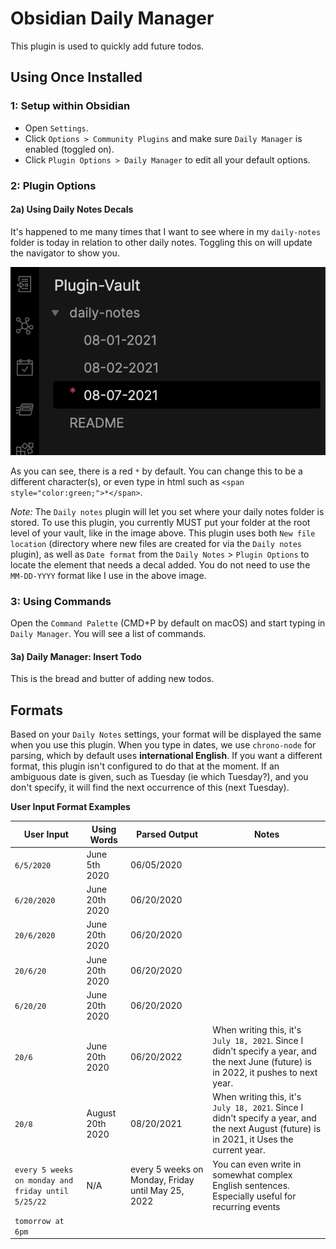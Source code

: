 # Obsidian Daily Manager
This plugin is used to quickly add future todos.

## Using Once Installed

### 1: Setup within Obsidian
- Open `Settings`.
- Click `Options > Community Plugins` and make sure `Daily Manager` is enabled (toggled on).
- Click `Plugin Options > Daily Manager` to edit all your default options.


### 2: Plugin Options

#### 2a) Using Daily Notes Decals
It's happened to me many times that I want to see where in my `daily-notes` folder is today in relation to other daily notes. Toggling this on will update the navigator to show you.

![Showing Asterisk as Decal](images/decalExample.png)

As you can see, there is a red `*` by default. You can change this to be a different character(s), or even type in html such as `<span style="color:green;">*</span>`.

*Note:* The `Daily notes` plugin will let you set where your daily notes folder is stored. To use this plugin, you currently MUST put your folder at the root level of your vault, like in the image above. This plugin uses both `New file location` (directory where new files are created for via the `Daily notes` plugin), as well as `Date format` from the `Daily Notes` > `Plugin Options` to locate the element that needs a decal added. You do not need to use the `MM-DD-YYYY` format like I use in the above image.

### 3: Using Commands
Open the `Command Palette` (CMD+P by default on macOS) and start typing in `Daily Manager`. You will see a list of commands.

#### 3a) Daily Manager: Insert Todo
This is the bread and butter of adding new todos.


## Formats

Based on your `Daily Notes` settings, your format will be displayed the same when you use this plugin. When you type in dates, we use `chrono-node` for parsing, which by default uses **international English**. If you want a different format, this plugin isn't configured to do that at the moment. If an ambiguous date is given, such as Tuesday (ie which Tuesday?), and you don't specify, it will find the next occurrence of this (next Tuesday).

**User Input Format Examples**

| User Input  | Using Words    | Parsed Output | Notes |
|-------------|----------------|---------------|-------|
| `6/5/2020`  | June 5th 2020  | 06/05/2020    |       |
| `6/20/2020` | June 20th 2020 | 06/20/2020    |       |
| `20/6/2020` | June 20th 2020 | 06/20/2020    |       |
| `20/6/20`   | June 20th 2020 | 06/20/2020    |       |
| `6/20/20`   | June 20th 2020 | 06/20/2020    |       |
| `20/6`      | June 20th 2020 | 06/20/2022    | When writing this, it's `July 18, 2021`. Since I didn't specify a year, and the next June (future) is in 2022, it pushes to next year.|
| `20/8`      | August 20th 2020 | 08/20/2021    | When writing this, it's `July 18, 2021`. Since I didn't specify a year, and the next August (future) is in 2021, it Uses the current year.|
| `every 5 weeks on monday and friday until 5/25/22` | N/A | every 5 weeks on Monday, Friday until May 25, 2022 | You can even write in somewhat complex English sentences. Especially useful for recurring events |
| `tomorrow at 6pm` |
